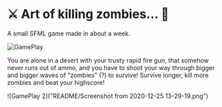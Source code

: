 #  :crossed_swords: Art of killing zombies... :bow_and_arrow:
A small SFML game made in about a week.

![GamePlay]("README/aa.png")

You are alone in a desert with your trusty rapid fire gun, that somehow never runs out of ammo, and you have to shoot your way through bigger and bigger waves of "zombies" (?) to survive! Survive longer, kill more zombies and beat your highscore!


![GamePlay 2]("README/Screenshot from 2020-12-25 13-29-19.png")
